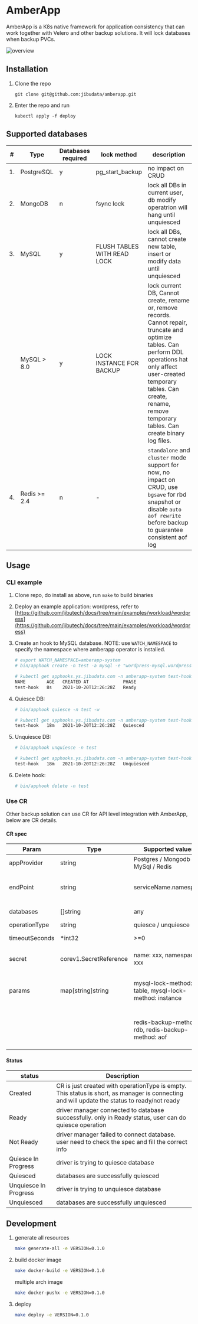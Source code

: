 # AmberApp

AmberApp is a K8s native framework for application consistency that can work together with Velero and other backup solutions. It will lock databases when backup PVCs.

![overview](https://gitee.com/jibutech/tech-docs/raw/master/images/amberapp-architecture.png)

## Installation

1. Clone the repo

   `git clone git@github.com:jibudata/amberapp.git`
2. Enter the repo and run

   `kubectl apply -f deploy`

## Supported databases

| #  | Type         | Databases required | lock method                 | description                                                                                                                                                                                                                                                 |
| -- | ------------ | ------------------ | --------------------------- | ----------------------------------------------------------------------------------------------------------------------------------------------------------------------------------------------------------------------------------------------------------- |
| 1. | PostgreSQL   | y                  | pg_start_backup             | no impact on CRUD                                                                                                                                                                                                                                           |
| 2. | MongoDB      | n                  | fsync lock                  | lock all DBs in current user, db modify operatrion will hang until unquiesced                                                                                                                                                                               |
| 3. | MySQL        | y                  | FLUSH TABLES WITH READ LOCK | lock all DBs, cannot create new table, insert or modify data until unquiesced                                                                                                                                                                               |
|    | MySQL > 8.0  | y                  | LOCK INSTANCE FOR BACKUP    | lock current DB, Cannot create, rename or, remove records. Cannot repair, truncate and optimize tables. Can perform DDL operations hat only affect user-created temporary tables. Can create, rename, remove temporary tables. Can create binary log files. |
| 4. | Redis >= 2.4 | n                  | -                           | `standalone` and `cluster` mode support for now, no impact on CRUD, use `bgsave` for rbd snapshot or disable `auto aof rewrite` before backup to guarantee consistent aof log                                                                     |

## Usage

### CLI example

1. Clone repo, do install as above, run `make` to build binaries
2. Deploy an example application: wordpress, refer to [https://github.com/jibutech/docs/tree/main/examples/workload/wordpress](https://github.com/jibutech/docs/tree/main/examples/workload/wordpress)
3. Create an hook to MySQL database. NOTE: use `WATCH_NAMESPACE` to specify the namespace where amberapp operator is installed.

   ```bash
   # export WATCH_NAMESPACE=amberapp-system
   # bin/apphook create -n test -a mysql -e "wordpress-mysql.wordpress" -u root -p passw0rd --databases mysql

   # kubectl get apphooks.ys.jibudata.com -n amberapp-system test-hook
   NAME        AGE   CREATED AT             PHASE
   test-hook   8s    2021-10-20T12:26:28Z   Ready
   ```
4. Quiesce DB:

   ```bash
   # bin/apphook quiesce -n test -w

   # kubectl get apphooks.ys.jibudata.com -n amberapp-system test-hook
   test-hook   18m   2021-10-20T12:26:28Z   Quiesced
   ```
5. Unquiesce DB:

   ```bash
   # bin/apphook unquiesce -n test

   # kubectl get apphooks.ys.jibudata.com -n amberapp-system test-hook
   test-hook   18m   2021-10-20T12:26:28Z   Unquiesced
   ```
6. Delete hook:

   ```bash
   # bin/apphook delete -n test
   ```

### Use CR

Other backup solution can use CR for API level integration with AmberApp, below are CR details.

#### CR spec

| Param          | Type                   | Supported values                                      | Description                                  |
| -------------- | ---------------------- | ----------------------------------------------------- | -------------------------------------------- |
| appProvider    | string                 | Postgres / Mongodb / MySql / Redis                    | DB type                                      |
| endPoint       | string                 | serviceName.namespace                                 | Endpoint to connect the applicatio service   |
| databases      | []string               | any                                                   | database name array                          |
| operationType  | string                 | quiesce / unquiesce                                   |                                              |
| timeoutSeconds | \*int32                | >=0                                                   | timeout of operation                         |
| secret         | corev1.SecretReference | name: xxx, namespace: xxx                             | Secret to access the database                |
| params         | map[string]string      | mysql-lock-method: table, mysql-lock-method: instance | additional parameters for Mysql DB operation |
|                |                        | redis-backup-method: rdb, redis-backup-method: aof    | additional parameters for Redis DB operation |

#### Status

| status                | Description                                                                                                                                  |
| --------------------- | -------------------------------------------------------------------------------------------------------------------------------------------- |
| Created               | CR is just created with operationType is empty. This status is short, as manager is connecting and will update the status to ready/not ready |
| Ready                 | driver manager connected to database successfully. only in Ready status, user can do quiesce operation                                       |
| Not Ready             | driver manager failed to connect database. user need to check the spec and fill the correct info                                             |
| Quiesce In Progress   | driver is trying to quiesce database                                                                                                         |
| Quiesced              | databases are successfully quiesced                                                                                                          |
| Unquiesce In Progress | driver is trying to unquiesce database                                                                                                       |
| Unquiesced            | databases are successfully unquiesced                                                                                                        |

## Development

1. generate all resources

   ```bash
   make generate-all -e VERSION=0.1.0
   ```
2. build docker image

   ```bash
   make docker-build -e VERSION=0.1.0
   ```
   multiple arch image

   ```bash
   make docker-pushx -e VERSION=0.1.0
   ```
3. deploy

   ```bash
   make deploy -e VERSION=0.1.0
   ```
